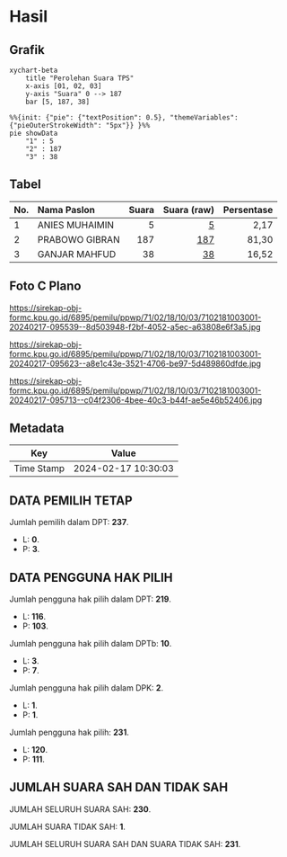 # Hasil

## Grafik

```mermaid
xychart-beta
    title "Perolehan Suara TPS"
    x-axis [01, 02, 03]
    y-axis "Suara" 0 --> 187
    bar [5, 187, 38]
```

```mermaid
%%{init: {"pie": {"textPosition": 0.5}, "themeVariables": {"pieOuterStrokeWidth": "5px"}} }%%
pie showData
    "1" : 5
    "2" : 187
    "3" : 38
```

## Tabel

| No. | Nama Paslon    | Suara | Suara (raw) | Persentase |
|:--- |:-------------- | -----:| -----------:| ----------:|
| 1   | ANIES MUHAIMIN | 5     | [5][p-1]    | 2,17       |
| 2   | PRABOWO GIBRAN | 187   | [187][p-2]  | 81,30      |
| 3   | GANJAR MAHFUD  | 38    | [38][p-3]   | 16,52      |


[p-1]: https://github.com/gigit-pemilu/pemilu-2024-71-sulawesi-utara/blob/main/pilpres/hitung-suara/sub/71-sulawesi-utara/sub/02-minahasa/sub/18-tondano-selatan/sub/1003-tataaran-ii/sub/001-tps/sub/paslon-1.txt
[p-2]: https://github.com/gigit-pemilu/pemilu-2024-71-sulawesi-utara/blob/main/pilpres/hitung-suara/sub/71-sulawesi-utara/sub/02-minahasa/sub/18-tondano-selatan/sub/1003-tataaran-ii/sub/001-tps/sub/paslon-2.txt
[p-3]: https://github.com/gigit-pemilu/pemilu-2024-71-sulawesi-utara/blob/main/pilpres/hitung-suara/sub/71-sulawesi-utara/sub/02-minahasa/sub/18-tondano-selatan/sub/1003-tataaran-ii/sub/001-tps/sub/paslon-3.txt

## Foto C Plano

https://sirekap-obj-formc.kpu.go.id/6895/pemilu/ppwp/71/02/18/10/03/7102181003001-20240217-095539--8d503948-f2bf-4052-a5ec-a63808e6f3a5.jpg

https://sirekap-obj-formc.kpu.go.id/6895/pemilu/ppwp/71/02/18/10/03/7102181003001-20240217-095623--a8e1c43e-3521-4706-be97-5d489860dfde.jpg

https://sirekap-obj-formc.kpu.go.id/6895/pemilu/ppwp/71/02/18/10/03/7102181003001-20240217-095713--c04f2306-4bee-40c3-b44f-ae5e46b52406.jpg


## Metadata

| Key        | Value               |
| ---------- | ------------------- |
| Time Stamp | 2024-02-17 10:30:03 |


## DATA PEMILIH TETAP

Jumlah pemilih dalam DPT: **237**.
 * L: **0**.
 * P: **3**.

## DATA PENGGUNA HAK PILIH

Jumlah pengguna hak pilih dalam DPT: **219**.
 * L: **116**.
 * P: **103**.

Jumlah pengguna hak pilih dalam DPTb: **10**.
 * L: **3**.
 * P: **7**.

Jumlah pengguna hak pilih dalam DPK: **2**.
 * L: **1**.
 * P: **1**.

Jumlah pengguna hak pilih: **231**.
 * L: **120**.
 * P: **111**.

## JUMLAH SUARA SAH DAN TIDAK SAH

JUMLAH SELURUH SUARA SAH: **230**.

JUMLAH SUARA TIDAK SAH: **1**.

JUMLAH SELURUH SUARA SAH DAN SUARA TIDAK SAH: **231**.


